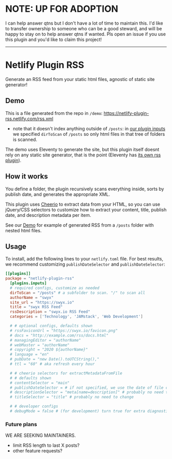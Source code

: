 # NOTE: UP FOR ADOPTION

I can help answer qtns but I don't have a lot of time to maintain this. I'd like to transfer ownership to someone who can be a good steward, and will be happy to stay on to help answer qtns if wanted. Pls open an issue if you use this plugin and you'd like to claim this project!

---

# Netlify Plugin RSS

Generate an RSS feed from your static html files, agnostic of static site generator!

## Demo

This is a file generated from the repo in `/demo`: https://netlify-plugin-rss.netlify.com/rss.xml

- note that it doesn't index anything outside of `/posts`: in [our plugin inputs](./netlify.toml) we specified `dirToScan` of `/posts` so only html files in that tree of folders is scanned.

The demo uses Eleventy to generate the site, but this plugin itself doesnt rely on any static site generator, that is the point (Eleventy has [its own rss plugin](https://www.11ty.dev/docs/plugins/rss/)).

## How it works

You define a folder, the plugin recursively scans everything inside, sorts by publish date, and generates the appropriate XML.

This plugin uses [Cheerio](https://github.com/cheeriojs/cheerio) to extract data from your HTML, so you can use jQuery/CSS selectors to customize how to extract your content, title, publish date, and description metadata per item.

See our [Demo](/demo/publishDir) for example of generated RSS from a `/posts` folder with nested html files.

## Usage

To install, add the following lines to your `netlify.toml` file. For best results, we recommend customizing `publishDateSelector` and `publishDateSelector`:

```toml
[[plugins]]
package = "netlify-plugin-rss"
  [plugins.inputs]
  # required configs, customize as needed
  dirToScan = "/posts" # a subfolder to scan. "/" to scan all
  authorName = "swyx"
  site_url = "https://swyx.io"
  title = "swyx RSS Feed"
  rssDescription = "swyx.io RSS Feed"
  categories = ['Technology', 'JAMstack', 'Web Development']

  # # optional configs, defaults shown
  # rssFaviconUrl = "https://swyx.io/favicon.png"
  # docs = "http://example.com/rss/docs.html"
  # managingEditor = "authorName"
  # webMaster = "authorName"
  # copyright = "2020 ${authorName}"
  # language = "en"
  # pubDate = "new Date().toUTCString(),"
  # ttl = "60" # aka refresh every hour

  # # cheerio selectors for extractMetadataFromFile
  # # defaults shown
  # contentSelector = "main"
  # publishDateSelector = # if not specified, we use the date of file creation
  # descriptionSelector = "meta[name=description]" # probably no need to change
  # titleSelector = "title" # probably no need to change

  # # developer configs
  # debugMode = false # (for development) turn true for extra diagnostic logging
```


### Future plans

WE ARE SEEKING MAINTAINERS. 

- limit RSS length to last X posts?
- other feature requests?
